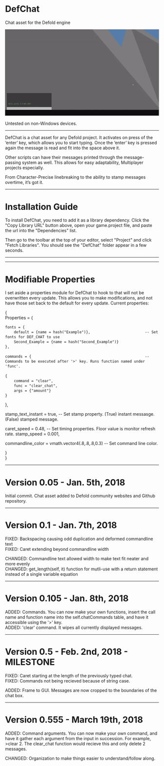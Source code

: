 # DefChat
Chat asset for the Defold engine

![alt text](https://github.com/GamingBud/DefChat/blob/master/misc/DEF_CHATvs.555.gif)

Untested on non-Windows devices.

-----------------------------------------------------------------------------------------------
DefChat is a chat asset for any Defold project. It activates on press of the ‘enter’ key, which allows you to start typing. Once the ‘enter’ key is pressed again the message is read and fit into the space above it.

Other scripts can have their messages printed through the message-passing system as well. This allows for easy adaptability, Multiplayer projects especially.

From Character-Precise linebreaking to the ability to stamp messages overtime, it’s got it.

------

# Installation Guide

To install DefChat, you need to add it as a library dependency. Click the "Copy Library URL" button above, open your game.project file, and paste the url into the "Dependencies" list.

Then go to the toolbar at the top of your editor, select "Project" and click "Fetch Libraries". You should see the "DefChat" folder appear in a few seconds.

------

------

# Modifiable Properties

I set aside a properties module for DefChat to hook to that will not be overwritten every update. This allows you to make modifications, and not have those set back to the default for every update. Current properties:

{  
Properties = {

	fonts = {
		default = {name = hash("Example")},							-- Set fonts for DEF_CHAT to use
		Second_Example = {name = hash("Second_Example")}
	},

	commands = {													-- Commands to be executed after '>' key. Runs function named under 'func'.

	{
		command = "clear",
		func = "clear_chat",
		args = {"amount"}
	}

},

stamp_text_instant = true,										-- Set stamp property. (True) instant messasge. (False) stamped message.

caret_speed = 0.48,												-- Set timing properties. Floor value is monitor refresh rate.
stamp_speed = 0.001,

commandline_color = vmath.vector4(.8,.8,.8,0.3)					-- Set command line color.

}  
}

------

# Version 0.05 - Jan. 5th, 2018

Initial commit. Chat asset added to Defold community websites and Github repository.

------

# Version 0.1 - Jan. 7th, 2018

FIXED: Backspacing causing odd duplication and deformed commandline text  
FIXED: Caret extending beyond commandline width

CHANGED: Commandline text allowed width to make text fit neater and more evenly  
CHANGED: get_length(self, it) function for mutli-use with a return statement instead of a single variable equation

------

# Version 0.105 - Jan. 8th, 2018

ADDED: Commands. You can now make your own functions, insert the call name and function name into the self.chatCommands table, and have it accessible using the '>' key.  
ADDED: 'clear' command. It wipes all currently displayed messages.

------

# Version 0.5 - Feb. 2nd, 2018 - MILESTONE

FIXED: Caret starting at the length of the previously typed chat.  
FIXED: Commands not being recieved because of string case.  

ADDED: Frame to GUI. Messages are now cropped to the boundaries of the chat box.

-----

# Version 0.555 - March 19th, 2018

ADDED: Command arguments. You can now make your own command, and have it gather each argument from the input in succession. For example, >clear 2. The clear_chat function would recieve this and only delete 2 messages.  

CHANGED: Organization to make things easier to understand/follow along.
